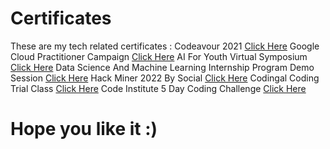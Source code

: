 # Certificates
These are my tech related certificates :
Codeavour 2021 [Click Here](https://drive.google.com/file/d/1trGJZL4palLi0tUjMt1afA6KYQTdoXPN/view?usp=sharing)
Google Cloud Practitioner Campaign [Click Here](https://drive.google.com/file/d/1At4jGbsRscb6HymY5rionP1hNcpQjq34/view?usp=sharing)
AI For Youth Virtual Symposium [Click Here](https://drive.google.com/file/d/1T1vNpdwiFrZRGQ-JwVOpSBzY2TBeL2jV/view?usp=sharing)
Data Science And Machine Learning Internship Program Demo Session [Click Here](https://drive.google.com/file/d/1JQFgRpHYQla29X8Yt4HxFP_IrYuQMop9/view?usp=sharing)
Hack Miner 2022 By Social [Click Here](https://drive.google.com/file/d/1QGaEIU5e3wXaWEdSLhcj92s9xAjUgrsR/view?usp=sharing)
Codingal Coding Trial Class [Click Here](https://drive.google.com/file/d/1VBTCUOQ6thJEFatR495-5M5MP82Ht1-7/view?usp=sharing)
Code Institute 5 Day Coding Challenge [Click Here](https://drive.google.com/file/d/1d9tVMJEWqUC860LB4BvalCRImL6ET0-2/view?usp=sharing)
# Hope you like it :)
